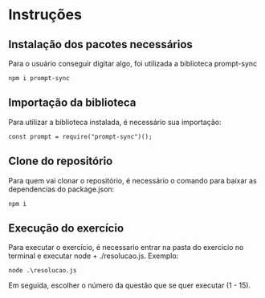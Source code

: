 # Instruções

## Instalação dos pacotes necessários

Para o usuário conseguir digitar algo, foi utilizada a biblioteca prompt-sync
```
npm i prompt-sync
```

## Importação da biblioteca

Para utilizar a biblioteca instalada, é necessário sua importação:
```
const prompt = require("prompt-sync")();
```

## Clone do repositório

Para quem vai clonar o repositório, é necessário o comando para baixar as dependencias do package.json:
```
npm i
```

## Execução do exercício

Para executar o exercício, é necessario entrar na pasta do exercicio no terminal e executar node + ./resolucao.js. Exemplo:
```
node .\resolucao.js 
```
Em seguida, escolher o número da questão que se quer executar (1 - 15).